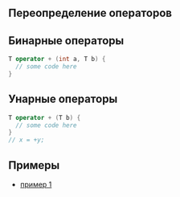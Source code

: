 ## Переопределение операторов

## Бинарные операторы

```cpp
T operator + (int a, T b) {
  // some code here
}

```

## Унарные операторы

```cpp
T operator + (T b) {
  // some code here
}
// x = +y;
```

## Примеры

- [пример 1](examples/operators/ex1)